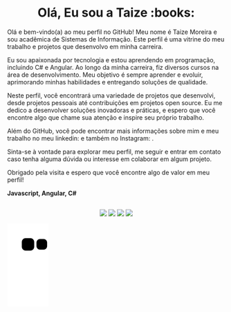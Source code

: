 <h1 align="center">Olá, Eu sou a Taize :books:</h1>



 Olá e bem-vindo(a) ao meu perfil no GitHub! Meu nome é Taize Moreira e sou acadêmica de Sistemas de Informação. Este perfil é uma vitrine do meu trabalho e projetos que desenvolvo em minha carreira.

Eu sou apaixonada por tecnologia e estou aprendendo em programação, incluindo C# e Angular. Ao longo da minha carreira, fiz diversos cursos na área de desenvolvimento. Meu objetivo é sempre aprender e evoluir, aprimorando minhas habilidades e entregando soluções de qualidade.

Neste perfil, você encontrará uma variedade de projetos que desenvolvi, desde projetos pessoais até contribuições em projetos open source. Eu me dedico a desenvolver soluções inovadoras e práticas, e espero que você encontre algo que chame sua atenção e inspire seu próprio trabalho.

Além do GitHub, você pode encontrar mais informações sobre mim e meu trabalho no meu linkedin:  e também no Instagram: .

Sinta-se à vontade para explorar meu perfil, me seguir e entrar em contato caso tenha alguma dúvida ou interesse em colaborar em algum projeto.

Obrigado pela visita e espero que você encontre algo de valor em meu perfil!
 
 **Javascript, Angular, C#**

##
##
<div align="center">
  <a href="https://instagram.com/" target="_blank"><img src="https://img.shields.io/badge/-Instagram-%23E4405F?style=for-the-badge&logo=instagram&logoColor=white" target="_blank"></a>
 <a href="https://discord" target="_blank"><img src="https://img.shields.io/badge/Discord-7289DA?style=for-the-badge&logo=discord&logoColor=white" target="_blank"></a> 
  <a href = "mailto:@gmail.com"><img src="https://img.shields.io/badge/-Gmail-%23333?style=for-the-badge&logo=gmail&logoColor=white" target="_blank"></a>
  <a href="https://www.linkedin.com/in/" target="_blank"><img src="https://img.shields.io/badge/-LinkedIn-%230077B5?style=for-the-badge&logo=linkedin&logoColor=white" target="_blank"></a>   
</div>

 ![Snake animation](https://github.com/taizemoreira/taizemoreira/blob/output/github-contribution-grid-snake.svg)
